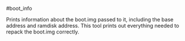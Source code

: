 #boot_info

Prints information about the boot.img passed to it, including the base address and ramdisk address. This tool prints out everything needed to repack the boot.img correctly.
